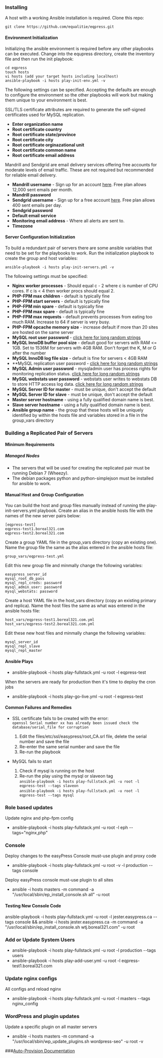 ### Installing
A host with a working Ansible installation is required. Clone this repo:

	git clone https://github.com/equalitie/eqpress.git

#### Environment Initialization
Initializing the ansible environment is required before any other playbooks can be executed. Change into the equpress directory, create the inventory file and then run the init playbook:

	cd eqpress 
	touch hosts
	vi hosts (add your target hosts including localhost)
	ansible-playbook -i hosts play-init-env.yml -v

The following settings can be specified. Accepting the defaults are enough to configure the environment so the other playbooks will work but making them unique to your environment is best.

SSL/TLS certificate attributes are required to generate the self-signed certificates used for MySQL replication.

* **Enter organization name**
* **Root certificate country**
* **Root certificate state/province**
* **Root certificate city**
* **Root certificate orginazational unit**
* **Root certificate common name**
* **Root certificate email address**

Mandrill and Sendgrid are email delivery services offering free accounts for moderate levels of email traffic. These are not required but recommended for reliable email delivery.

* **Mandrill username** - Sign up for an account [here](https://mandrill.com/signup/). Free plan allows 12,000 sent emails per month.
* **Mandrill password**
* **Sendgrid username** - Sign up for a free account [here](https://sendgrid.com/user/signup). Free plan allows 400 sent emails per day.
* **Sendgrid password**
* **Default email service**
* **Monitoring email address** - Where all alerts are sent to.
* **Timezone**

#### Server Configuration Initialization
To build a redundant pair of servers there are some ansible variables that need to be set for the playbooks to work. Run the initialization playbook to create the group and host variables:

	ansible-playbook -i hosts play-init-servers.yml -v

The following settings must be specified:

* **Nginx worker processes** - Should equal c - 2 where c is number of CPU cores. If c is < 4 then worker procs should equal 2.
* **PHP-FPM max children** - default is typically fine
* **PHP-FPM start servers** - default is typically fine
* **PHP-FPM min spare** - default is typically fine
* **PHP-FPM max spare** - default is typically fine
* **PHP-FPM max requests** - default prevents processes from eating too much RAM. Increase to 64 if server is very busy.
* **PHP-FPM opcache memory size** - increase default if more than 20 sites are hosted on the same server
* **MySQL root user password** - [click here for long random strings](https://www.random.org/passwords/?num=5&len=23&format=html&rnd=new) 
* **MySQL InnoDB buffer pool size** - default good for servers with RAM <= 1GB. Set to 1536M for servers with 4GB RAM. Don't forget the K, M or G after the number
* **MySQL InnoDB log file size** - default is fine for servers < 4GB RAM
* **MySQL replication user password - [click here for long random strings](https://www.random.org/passwords/?num=5&len=23&format=html&rnd=new)
* **MySQL Admin user password** - mysqladmin user has process rights for monitoring replication status. [click here for long random strings](https://www.random.org/passwords/?num=5&len=23&format=html&rnd=new)
* **MySQL webstats user password** - webstats user writes to webstats DB to store HTTP access log data. [click here for long random strings](https://www.random.org/passwords/?num=5&len=23&format=html&rnd=new)
* **MySQL Server ID for master** - must be unique, don't accept the default
* **MySQL Server ID for slave** - must be unique, don't accept the default
* **Master server hostname** - using a fully qualified domain name is best.
* **Slave server hostname** - using a fully qualified domain name is best.
* **Ansible group name** - the group that these hosts will be uniquely identified by within the hosts file and variables stored in a file in the group_vars directory



### Building a Replicated Pair of Servers

#### Minimum Requirements
##### Managed Nodes
* The servers that will be used for creating the replicated pair must be running Debian 7 (Wheezy).
* The debian packages python and python-simplejson must be installed for ansible to work.


#### Manual Host and Group Configuration
You can build the host and group files manually instead of running the play-init-servers.yml playbook. Create an alias in the ansible hosts file with the names of the new server pairs below:

	[eqpress-test]
	eqpress-test1.boreal321.com  
	eqpress-test2.boreal321.com

Create a group YAML file in the group_vars directory (copy an existing one). Name the group file the same as the alias entered in the ansible hosts file:

	group_vars/eqpress-test.yml

Edit this new group file and minmally change the following variables:

	easypress_server_id
	mysql_root_db_pass
	mysql_repl_creds: password
	mysql_admin_user: password
	mysql_webstats: password
	
Create a host YAML file in the host_vars directory (copy an existing primary and replica). Name the host files the same as what was entered in the ansible hosts file:

	host_vars/eqpress-test1.boreal321.com.yml
	host_vars/eqpress-test2.boreal321.com.yml

Edit these new host files and minmally change the following variables:

	mysql_server_id
	mysql_repl_slave
	mysql_repl_master

#### Ansible Plays

*   ansible-playbook -i hosts play-fullstack.yml -u root -l eqpress-test

When the servers are ready for production then it's time to deploy the cron jobs

*   ansible-playbook -i hosts play-go-live.yml -u root -l eqpress-test


#### Common Failures and Remedies

* SSL certificate fails to be created with the error:  
`openssl Serial number xx has already been issued check the database/serial_file for corruption`  
    1. Edit the files/etc/ssl/easypress/root_CA.srl file, delete the serial number and save the file
    1. Re-enter the same serial number and save the file
    1. Re-run the playbook

* MySQL fails to start
    1. Check if mysql is running on the host
    1. Re-run the play using the mysql or slaveon tag  
`ansible-playbook -i hosts play-fullstack.yml -u root -l eqpress-test --tags slaveon`  
`ansible-playbook -i hosts play-fullstack.yml -u root -l eqpress-test --tags mysql`  

### Role based updates

Update nginx and php-fpm config

*   ansible-playbook -i hosts play-fullstack.yml -u root -l eph --tags="nginx,php"

### Console

Deploy changes to the easyPress Console must-use plugin and proxy code

*   ansible-playbook -i hosts play-fullstack.yml -u root -v -l production --tags console

Deploy easyPress console must-use plugin to all sites

*   ansible -i hosts masters -m command -a "/usr/local/sbin/ep_install_console.sh all" -u root

#### Testing New Console Code

ansible-playbook -i hosts play-fullstack.yml -u root -l jester.easypress.ca --tags console && ansible -i hosts jester.easypress.ca -m command -a "/usr/local/sbin/ep_install_console.sh wtj.boreal321.com" -u root


### Add or Update System Users

*   ansible-playbook -i hosts play-fullstack.yml -u root -l production --tags users
*  ansible-playbook -i hosts play-add-user.yml -u root -l eqpress-test1.boreal321.com

### Update nginx configs

All configs and reload nginx

*   ansible-playbook -i hosts play-fullstack.yml -u root -l masters --tags nginx_config

### WordPress and plugin updates

Update a specific plugin on all master servers

*   ansible -i hosts masters -m command -a "/usr/local/sbin/wp_update_plugins.sh wordpress-seo" -u root -v

###[Auto-Provision Documentation](https://github.com/equalitie/eqpress/tree/master/roles/init-auto-provision#wordpress-auto-provision-system)
